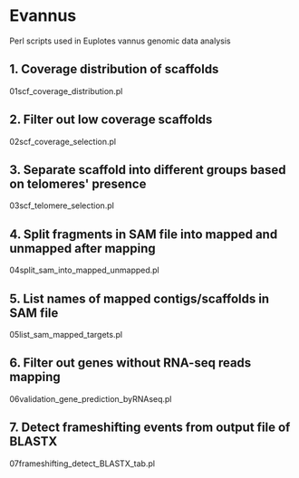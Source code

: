 # Evannus
Perl scripts used in Euplotes vannus genomic data analysis

## 1. Coverage distribution of scaffolds
01scf_coverage_distribution.pl

## 2. Filter out low coverage scaffolds
02scf_coverage_selection.pl

## 3. Separate scaffold into different groups based on telomeres' presence
03scf_telomere_selection.pl

## 4. Split fragments in SAM file into mapped and unmapped after mapping
04split_sam_into_mapped_unmapped.pl

## 5. List names of mapped contigs/scaffolds in SAM file
05list_sam_mapped_targets.pl

## 6. Filter out genes without RNA-seq reads mapping
06validation_gene_prediction_byRNAseq.pl

## 7. Detect frameshifting events from output file of BLASTX
07frameshifting_detect_BLASTX_tab.pl

